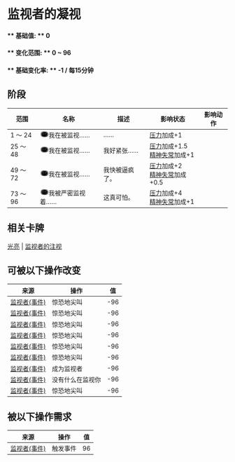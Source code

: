 # 监视者的凝视  
>   
  
#### ** 基础值: ** 0   
#### ** 变化范围: ** 0 ~ 96  
#### ** 基础变化率: ** -1 / 每15分钟  
## 阶段  
范围  |  名称  |  描述  |  影响状态  |  影响动作  
----  |  ----  |  ----  |  ----  |  ----  
1 ～ 24  |  <img decoding="async" src="Sprite/Watcher.png" href="a.md" style="max-width:20px;max-height:20px;">我在被监视……  |  ……  |  [压力](Stress.md)加成+1  |    
25 ～ 48  |  <img decoding="async" src="Sprite/Watcher.png" href="a.md" style="max-width:20px;max-height:20px;">我在被监视……  |  我好紧张……  |  [压力](Stress.md)加成+1.5<br>[精神失常](MindState.md)加成+1  |    
49 ～ 72  |  <img decoding="async" src="Sprite/Watcher.png" href="a.md" style="max-width:20px;max-height:20px;">我在被监视……  |  我快被逼疯了。  |  [压力](Stress.md)加成+2<br>[精神失常](MindState.md)加成+0.5  |    
73 ～ 96  |  <img decoding="async" src="Sprite/Watcher.png" href="a.md" style="max-width:20px;max-height:20px;">我被严密监视着……  |  这真可怕。  |  [压力](Stress.md)加成+4<br>[精神失常](MindState.md)加成+1  |    
## 相关卡牌  
[光亮](Light.md)  |  [监视者的注视](WatcherInsight.md)  
## 可被以下操作改变  
来源  |  操作  |  值  
----  |  ----  |  ----  
[监视者(事件)](Event_WatchedExperience1a.md)  |  惊恐地尖叫  |  -96  
[监视者(事件)](Event_WatchedExperience1b.md)  |  惊恐地尖叫  |  -96  
[监视者(事件)](Event_WatchedExperience1c.md)  |  惊恐地尖叫  |  -96  
[监视者(事件)](Event_WatchedExperience1d.md)  |  惊恐地尖叫  |  -96  
[监视者(事件)](Event_WatchedExperience1e.md)  |  惊恐地尖叫  |  -96  
[监视者(事件)](Event_WatchedExperience1f.md)  |  惊恐地尖叫  |  -96  
[监视者(事件)](Event_WatchedExperience1gGod.md)  |  成为监视者  |  -96  
[监视者(事件)](Event_WatchedExperience1gVoid.md)  |  没有什么在监视你  |  -96  
[监视者(事件)](Event_WatchedExperience1gVoid.md)  |  惊恐地尖叫  |  -96  
## 被以下操作需求  
来源  |  操作  |  值  
----  |  ----  |  ----  
[监视者(事件)](Event_WatchedExperience1a.md)  |  触发事件  |  96  
